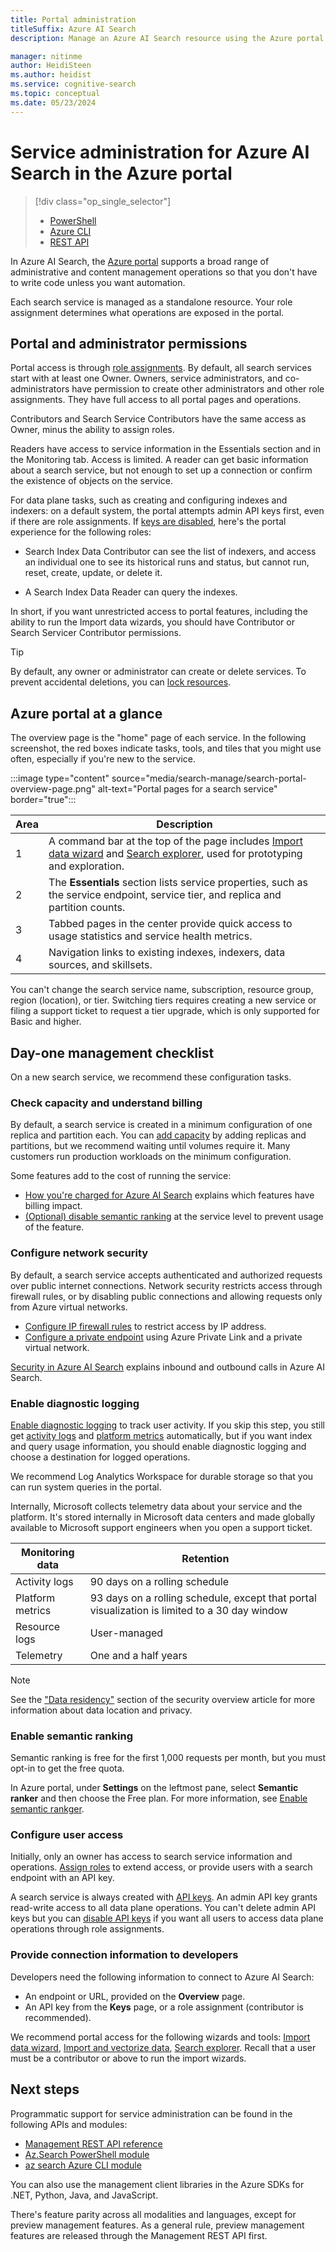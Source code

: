 ```yaml
---
title: Portal administration
titleSuffix: Azure AI Search
description: Manage an Azure AI Search resource using the Azure portal.

manager: nitinme
author: HeidiSteen
ms.author: heidist
ms.service: cognitive-search
ms.topic: conceptual
ms.date: 05/23/2024
---
```


# Service administration for Azure AI Search in the Azure portal

> [!div class="op_single_selector"]
>
> * [PowerShell](search-manage-powershell.md)
> * [Azure CLI](search-manage-azure-cli.md)
> * [REST API](search-manage-rest.md)

In Azure AI Search, the [Azure portal](https://portal.azure.com) supports a broad range of administrative and content management operations so that you don't have to write code unless you want automation. 

Each search service is managed as a standalone resource. Your role assignment determines what operations are exposed in the portal.

## Portal and administrator permissions

Portal access is through [role assignments](search-security-rbac.md). By default, all search services start with at least one Owner. Owners, service administrators, and co-administrators have permission to create other administrators and other role assignments. They have full access to all portal pages and operations.

Contributors and Search Service Contributors have the same access as Owner, minus the ability to assign roles.

Readers have access to service information in the Essentials section and in the Monitoring tab. Access is limited. A reader can get basic information about a search service, but not enough to set up a connection or confirm the existence of objects on the service. 

For data plane tasks, such as creating and configuring indexes and indexers: on a default system, the portal attempts admin API keys first, even if there are role assignments. If [keys are disabled](search-security-rbac.md#disable-api-key-authentication), here's the portal experience for the following roles:

* Search Index Data Contributor can see the list of indexers, and access an individual one to see its historical runs and status, but cannot run, reset, create, update, or delete it.

* A Search Index Data Reader can query the indexes.

In short, if you want unrestricted access to portal features, including the ability to run the Import data wizards, you should have Contributor or Search Servicer Contributor permissions.

> [!TIP]
> By default, any owner or administrator can create or delete services. To prevent accidental deletions, you can [lock resources](../azure-resource-manager/management/lock-resources.md).

## Azure portal at a glance

The overview page is the "home" page of each service. In the following screenshot, the red boxes indicate tasks, tools, and tiles that you might use often, especially if you're new to the service.

:::image type="content" source="media/search-manage/search-portal-overview-page.png" alt-text="Portal pages for a search service" border="true":::

| Area | Description |
|------|-------------|
| 1 | A command bar at the top of the page includes [Import data wizard](search-get-started-portal.md) and [Search explorer](search-explorer.md), used for prototyping and exploration. |
| 2 | The **Essentials** section lists service properties, such as the service endpoint, service tier, and replica and partition counts. |
| 3 | Tabbed pages in the center provide quick access to usage statistics and service health metrics. |
| 4 | Navigation links to existing indexes, indexers, data sources, and skillsets. |

You can't change the search service name, subscription, resource group, region (location), or tier. Switching tiers requires creating a new service or filing a support ticket to request a tier upgrade, which is only supported for Basic and higher.

## Day-one management checklist

On a new search service, we recommend these configuration tasks.

### Check capacity and understand billing

By default, a search service is created in a minimum configuration of one replica and partition each. You can [add capacity](search-capacity-planning.md) by adding replicas and partitions, but we recommend waiting until volumes require it. Many customers run production workloads on the minimum configuration.

Some features add to the cost of running the service:

+ [How you're charged for Azure AI Search](search-sku-manage-costs.md#how-youre-charged-for-azure-ai-search) explains which features have billing impact.
+ [(Optional) disable semantic ranking](semantic-how-to-enable-disable.md) at the service level to prevent usage of the feature.

### Configure network security

By default, a search service accepts authenticated and authorized requests over public internet connections. Network security restricts access through firewall rules, or by disabling public connections and allowing requests only from Azure virtual networks.

* [Configure IP firewall rules](service-configure-firewall.md) to restrict access by IP address.
* [Configure a private endpoint](service-create-private-endpoint.md) using Azure Private Link and a private virtual network.

[Security in Azure AI Search](search-security-overview.md) explains inbound and outbound calls in Azure AI Search.

### Enable diagnostic logging

[Enable diagnostic logging](monitor-azure-cognitive-search.md) to track user activity. If you skip this step, you still get [activity logs](../azure-monitor/essentials/activity-log.md)  and [platform metrics](../azure-monitor/essentials/data-platform-metrics.md#types-of-metrics) automatically, but if you want index and query usage information, you should enable diagnostic logging and choose a destination for logged operations. 

We recommend Log Analytics Workspace for durable storage so that you can run system queries in the portal.

Internally, Microsoft collects telemetry data about your service and the platform. It's stored internally in Microsoft data centers and made globally available to Microsoft support engineers when you open a support ticket.

| Monitoring data | Retention |
|-----------------|-----------|
| Activity logs | 90 days on a rolling schedule |
| Platform metrics | 93 days on a rolling schedule, except that portal visualization is limited to a 30 day window |
| Resource logs | User-managed |
| Telemetry | One and a half years |

> [!NOTE]
> See the ["Data residency"](search-security-overview.md#data-residency) section of the security overview article for more information about data location and privacy.

### Enable semantic ranking

Semantic ranking is free for the first 1,000 requests per month, but you must opt-in to get the free quota. 

In Azure portal, under **Settings** on the leftmost pane, select **Semantic ranker** and then choose the Free plan. For more information, see [Enable semantic rankger](semantic-how-to-enable-disable.md).

### Configure user access

Initially, only an owner has access to search service information and operations. [Assign roles](search-security-rbac.md) to extend access, or provide users with a search endpoint with an API key.

A search service is always created with [API keys](search-security-api-keys.md). An admin API key grants read-write access to all data plane operations. You can't delete admin API keys but you can [disable API keys](search-security-rbac.md#disable-api-key-authentication) if you want all users to access data plane operations through role assignments.

### Provide connection information to developers

Developers need the following information to connect to Azure AI Search:

+ An endpoint or URL, provided on the **Overview** page.
+ An API key from the **Keys** page, or a role assignment (contributor is recommended).

We recommend portal access for the following wizards and tools: [Import data wizard](search-get-started-portal.md), [Import and vectorize data](search-get-started-portal-import-vectors.md), [Search explorer](search-explorer.md). Recall that a user must be a contributor or above to run the import wizards.

## Next steps

Programmatic support for service administration can be found in the following APIs and modules:

* [Management REST API reference](/rest/api/searchmanagement/)
* [Az.Search PowerShell module](search-manage-powershell.md)
* [az search Azure CLI module](search-manage-azure-cli.md)

You can also use the management client libraries in the Azure SDKs for .NET, Python, Java, and JavaScript. 

There's feature parity across all modalities and languages, except for preview management features. As a general rule, preview management features are released through the Management REST API first. 
